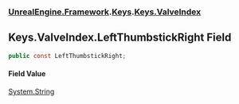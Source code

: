 ### [UnrealEngine.Framework](./UnrealEngine-Framework.md 'UnrealEngine.Framework').[Keys](./UnrealEngine-Framework-Keys.md 'UnrealEngine.Framework.Keys').[Keys.ValveIndex](./UnrealEngine-Framework-Keys-ValveIndex.md 'UnrealEngine.Framework.Keys.ValveIndex')
## Keys.ValveIndex.LeftThumbstickRight Field
  
```csharp
public const LeftThumbstickRight;
```
#### Field Value
[System.String](https://docs.microsoft.com/en-us/dotnet/api/System.String 'System.String')  
